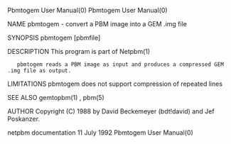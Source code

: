 Pbmtogem User Manual(0)                                                                                                                                                               Pbmtogem User Manual(0)



NAME
       pbmtogem - convert a PBM image into a GEM .img file


SYNOPSIS
       pbmtogem [pbmfile]


DESCRIPTION
       This program is part of Netpbm(1)

       pbmtogem reads a PBM image as input and produces a compressed GEM .img file as output.


LIMITATIONS
       pbmtogem does not support compression of repeated lines


SEE ALSO
       gemtopbm(1) , pbm(5)



AUTHOR
       Copyright (C) 1988 by David Beckemeyer (bdt!david) and Jef Poskanzer.



netpbm documentation                                                                             11 July 1992                                                                         Pbmtogem User Manual(0)

